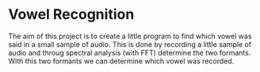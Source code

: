 # Vowel Recognition

The aim of this project is to create a little program to find which
vowel was said in a small sample of audio. This is done by recording
a little sample of audio and throug spectral analysis (with FFT)
determine the two formants. With this two formants we can determine
which vowel was recorded.
